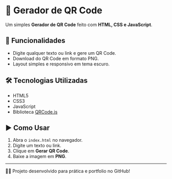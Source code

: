 # 📌 Gerador de QR Code

Um simples **Gerador de QR Code** feito com **HTML, CSS e JavaScript**.

## 🚀 Funcionalidades
- Digite qualquer texto ou link e gere um QR Code.
- Download do QR Code em formato PNG.
- Layout simples e responsivo em tema escuro.

## 🛠 Tecnologias Utilizadas
- HTML5
- CSS3
- JavaScript
- Biblioteca [QRCode.js](https://github.com/soldair/node-qrcode)

## ▶️ Como Usar
1. Abra o `index.html` no navegador.
2. Digite um texto ou link.
3. Clique em **Gerar QR Code**.
4. Baixe a imagem em **PNG**.

---
👨‍💻 Projeto desenvolvido para prática e portfolio no GitHub!
